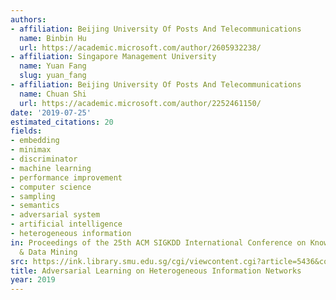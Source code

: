 ```yaml
---
authors:
- affiliation: Beijing University Of Posts And Telecommunications
  name: Binbin Hu
  url: https://academic.microsoft.com/author/2605932238/
- affiliation: Singapore Management University
  name: Yuan Fang
  slug: yuan_fang
- affiliation: Beijing University Of Posts And Telecommunications
  name: Chuan Shi
  url: https://academic.microsoft.com/author/2252461150/
date: '2019-07-25'
estimated_citations: 20
fields:
- embedding
- minimax
- discriminator
- machine learning
- performance improvement
- computer science
- sampling
- semantics
- adversarial system
- artificial intelligence
- heterogeneous information
in: Proceedings of the 25th ACM SIGKDD International Conference on Knowledge Discovery
  & Data Mining
src: https://ink.library.smu.edu.sg/cgi/viewcontent.cgi?article=5436&context=sis_research
title: Adversarial Learning on Heterogeneous Information Networks
year: 2019
---
```


